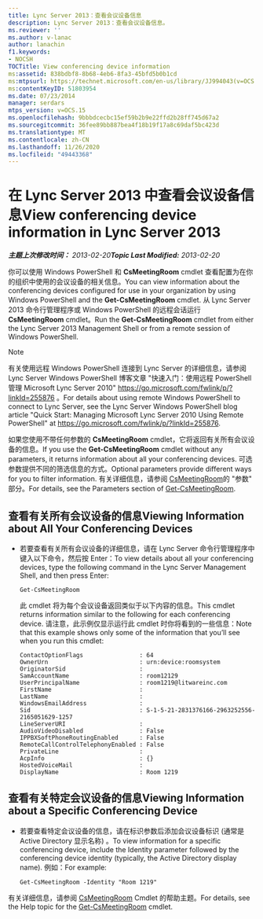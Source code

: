 ```yaml
---
title: Lync Server 2013：查看会议设备信息
description: Lync Server 2013：查看会议设备信息。
ms.reviewer: ''
ms.author: v-lanac
author: lanachin
f1.keywords:
- NOCSH
TOCTitle: View conferencing device information
ms:assetid: 838bdbf8-8b68-4eb6-8fa3-45bfd5b0b1cd
ms:mtpsurl: https://technet.microsoft.com/en-us/library/JJ994043(v=OCS.15)
ms:contentKeyID: 51803954
ms.date: 07/23/2014
manager: serdars
mtps_version: v=OCS.15
ms.openlocfilehash: 9bbbdcecbc15ef59b2b9e22ffd2b28ff745d67a2
ms.sourcegitcommit: 36fee89bb887bea4f18b19f17a8c69daf5bc423d
ms.translationtype: MT
ms.contentlocale: zh-CN
ms.lasthandoff: 11/26/2020
ms.locfileid: "49443368"
---
```

# <a name="view-conferencing-device-information-in-lync-server-2013"></a><span data-ttu-id="7b222-103">在 Lync Server 2013 中查看会议设备信息</span><span class="sxs-lookup"><span data-stu-id="7b222-103">View conferencing device information in Lync Server 2013</span></span>

<div data-xmlns="http://www.w3.org/1999/xhtml">

<div class="topic" data-xmlns="http://www.w3.org/1999/xhtml" data-msxsl="urn:schemas-microsoft-com:xslt" data-cs="https://msdn.microsoft.com/">

<div data-asp="https://msdn2.microsoft.com/asp">



</div>

<div id="mainSection">

<div id="mainBody"><span data-ttu-id="7b222-104">

<span> </span></span><span class="sxs-lookup"><span data-stu-id="7b222-104">

<span> </span></span></span>

<span data-ttu-id="7b222-105">_**主题上次修改时间：** 2013-02-20_</span><span class="sxs-lookup"><span data-stu-id="7b222-105">_**Topic Last Modified:** 2013-02-20_</span></span>

<span data-ttu-id="7b222-106">你可以使用 Windows PowerShell 和 **CsMeetingRoom** cmdlet 查看配置为在你的组织中使用的会议设备的相关信息。</span><span class="sxs-lookup"><span data-stu-id="7b222-106">You can view information about the conferencing devices configured for use in your organization by using Windows PowerShell and the **Get-CsMeetingRoom** cmdlet.</span></span> <span data-ttu-id="7b222-107">从 Lync Server 2013 命令行管理程序或 Windows PowerShell 的远程会话运行 **CsMeetingRoom** cmdlet。</span><span class="sxs-lookup"><span data-stu-id="7b222-107">Run the **Get-CsMeetingRoom** cmdlet from either the Lync Server 2013 Management Shell or from a remote session of Windows PowerShell.</span></span>

<div>


> [!NOTE]  
> <span data-ttu-id="7b222-108">有关使用远程 Windows PowerShell 连接到 Lync Server 的详细信息，请参阅 Lync Server Windows PowerShell 博客文章 "快速入门：使用远程 PowerShell 管理 Microsoft Lync Server 2010" <A href="https://go.microsoft.com/fwlink/p/?linkid=255876">https://go.microsoft.com/fwlink/p/?linkId=255876</A> 。</span><span class="sxs-lookup"><span data-stu-id="7b222-108">For details about using remote Windows PowerShell to connect to Lync Server, see the Lync Server Windows PowerShell blog article "Quick Start: Managing Microsoft Lync Server 2010 Using Remote PowerShell" at <A href="https://go.microsoft.com/fwlink/p/?linkid=255876">https://go.microsoft.com/fwlink/p/?linkId=255876</A>.</span></span>



</div>

<span data-ttu-id="7b222-109">如果您使用不带任何参数的 **CsMeetingRoom** cmdlet，它将返回有关所有会议设备的信息。</span><span class="sxs-lookup"><span data-stu-id="7b222-109">If you use the **Get-CsMeetingRoom** cmdlet without any parameters, it returns information about all your conferencing devices.</span></span> <span data-ttu-id="7b222-110">可选参数提供不同的筛选信息的方式。</span><span class="sxs-lookup"><span data-stu-id="7b222-110">Optional parameters provide different ways for you to filter information.</span></span> <span data-ttu-id="7b222-111">有关详细信息，请参阅 [CsMeetingRoom](https://docs.microsoft.com/powershell/module/skype/Get-CsMeetingRoom)的 "参数" 部分。</span><span class="sxs-lookup"><span data-stu-id="7b222-111">For details, see the Parameters section of [Get-CsMeetingRoom](https://docs.microsoft.com/powershell/module/skype/Get-CsMeetingRoom).</span></span>

<div>


<div>

## <a name="viewing-information-about-all-your-conferencing-devices"></a><span data-ttu-id="7b222-112">查看有关所有会议设备的信息</span><span class="sxs-lookup"><span data-stu-id="7b222-112">Viewing Information about All Your Conferencing Devices</span></span>

  - <span data-ttu-id="7b222-113">若要查看有关所有会议设备的详细信息，请在 Lync Server 命令行管理程序中键入以下命令，然后按 Enter：</span><span class="sxs-lookup"><span data-stu-id="7b222-113">To view details about all your conferencing devices, type the following command in the Lync Server Management Shell, and then press Enter:</span></span>
    
        Get-CsMeetingRoom
    
    <span data-ttu-id="7b222-114">此 cmdlet 将为每个会议设备返回类似于以下内容的信息。</span><span class="sxs-lookup"><span data-stu-id="7b222-114">This cmdlet returns information similar to the following for each conferencing device.</span></span> <span data-ttu-id="7b222-115">请注意，此示例仅显示运行此 cmdlet 时你将看到的一些信息：</span><span class="sxs-lookup"><span data-stu-id="7b222-115">Note that this example shows only some of the information that you’ll see when you run this cmdlet:</span></span>
    
        ContactOptionFlags                : 64
        OwnerUrn                          : urn:device:roomsystem
        OriginatorSid                     :
        SamAccountName                    : room12129
        UserPrincipalName                 : room1219@litwareinc.com
        FirstName                         : 
        LastName                          :
        WindowsEmailAddress               :
        Sid                               : S-1-5-21-2831376166-2963252556-2165051629-1257
        LineServerURI                     :
        AudioVideoDisabled                : False
        IPPBXSoftPhoneRoutingEnabled      : False
        RemoteCallControlTelephonyEnabled : False
        PrivateLine                       :
        AcpInfo                           : {}
        HostedVoiceMail                   :
        DisplayName                       : Room 1219

</div>

<div>

## <a name="viewing-information-about-a-specific-conferencing-device"></a><span data-ttu-id="7b222-116">查看有关特定会议设备的信息</span><span class="sxs-lookup"><span data-stu-id="7b222-116">Viewing Information about a Specific Conferencing Device</span></span>

  - <span data-ttu-id="7b222-117">若要查看特定会议设备的信息，请在标识参数后添加会议设备标识 (通常是 Active Directory 显示名称) 。</span><span class="sxs-lookup"><span data-stu-id="7b222-117">To view information for a specific conferencing device, include the Identity parameter followed by the conferencing device identity (typically, the Active Directory display name).</span></span> <span data-ttu-id="7b222-118">例如：</span><span class="sxs-lookup"><span data-stu-id="7b222-118">For example:</span></span>
    
        Get-CsMeetingRoom -Identity "Room 1219"

</div>

<span data-ttu-id="7b222-119">有关详细信息，请参阅 [CsMeetingRoom](https://docs.microsoft.com/powershell/module/skype/Get-CsMeetingRoom) Cmdlet 的帮助主题。</span><span class="sxs-lookup"><span data-stu-id="7b222-119">For details, see the Help topic for the [Get-CsMeetingRoom](https://docs.microsoft.com/powershell/module/skype/Get-CsMeetingRoom) cmdlet.</span></span>

<span data-ttu-id="7b222-120"></div>

</div>

<span> </span>

</div>

</div>

</span><span class="sxs-lookup"><span data-stu-id="7b222-120"></div>

</div>

<span> </span>

</div>

</div>

</span></span></div>

